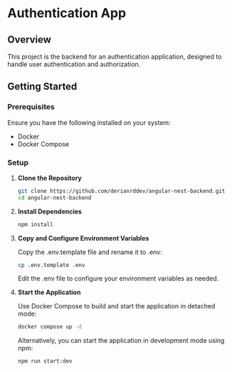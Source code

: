 # Authentication App

## Overview

This project is the backend for an authentication application, designed to handle user authentication and authorization.

## Getting Started

### Prerequisites

Ensure you have the following installed on your system:

- Docker
- Docker Compose

### Setup

1. **Clone the Repository**

   ```bash
   git clone https://github.com/derianrddev/angular-nest-backend.git
   cd angular-nest-backend
   ```

2. **Install Dependencies**

   ```bash
   npm install
   ```

3. **Copy and Configure Environment Variables**

    Copy the .env.template file and rename it to .env:
   ```bash
   cp .env.template .env
   ```
    Edit the .env file to configure your environment variables as needed.

4. **Start the Application**

    Use Docker Compose to build and start the application in detached mode:

   ```bash
   docker compose up -d
   ```

    Alternatively, you can start the application in development mode using npm:

   ```bash
   npm run start:dev
   ```
